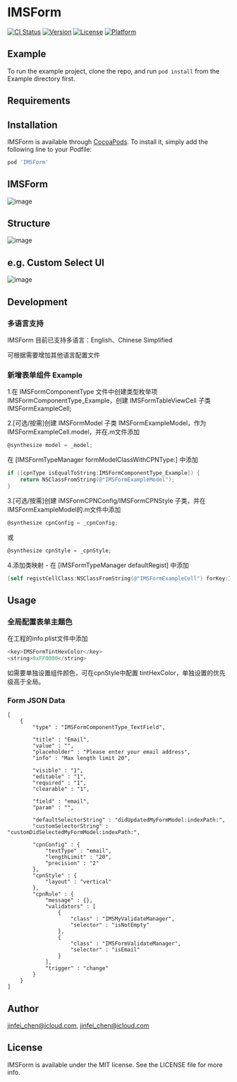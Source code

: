 # IMSForm

[![CI Status](https://img.shields.io/travis/jinfei_chen@icloud.com/IMSForm.svg?style=flat)](https://travis-ci.org/jinfei_chen@icloud.com/IMSForm)
[![Version](https://img.shields.io/cocoapods/v/IMSForm.svg?style=flat)](https://cocoapods.org/pods/IMSForm)
[![License](https://img.shields.io/cocoapods/l/IMSForm.svg?style=flat)](https://cocoapods.org/pods/IMSForm)
[![Platform](https://img.shields.io/cocoapods/p/IMSForm.svg?style=flat)](https://cocoapods.org/pods/IMSForm)

## Example

To run the example project, clone the repo, and run `pod install` from the Example directory first.

## Requirements

## Installation

IMSForm is available through [CocoaPods](https://cocoapods.org). To install
it, simply add the following line to your Podfile:

```ruby
pod 'IMSForm'
```

## IMSForm

![image](https://git.imshktech.com/ios/imsform/-/raw/Jenkins/images/IMSForm.png)

## Structure

![image](https://git.imshktech.com/ios/imsform/-/raw/Jenkins/images/structure.png)

## e.g. Custom Select UI

![image](https://git.imshktech.com/ios/imsform/-/raw/Jenkins/images/IMSFormSelectCell.png)

## Development

### 多语言支持

IMSForm 目前已支持多语言：English、Chinese Simplified

可根据需要增加其他语言配置文件

### 新增表单组件 Example

1.在 IMSFormComponentType 文件中创建类型枚举项 IMSFormComponentType_Example，创建 IMSFormTableViewCell 子类 IMSFormExampleCell;

2.[可选/按需]创建 IMSFormModel 子类 IMSFormExampleModel，作为 IMSFormExampleCell.model，并在.m文件添加 

```objective-c
@synthesize model = _model;
```

在 [IMSFormTypeManager formModelClassWithCPNType:] 中添加

```objective-c
if ([cpnType isEqualToString:IMSFormComponentType_Example]) {
    return NSClassFromString(@"IMSFormExampleModel");
}
```

3.[可选/按需]创建 IMSFormCPNConfig/IMSFormCPNStyle 子类，并在IMSFormExampleModel的.m文件中添加

```objective-c
@synthesize cpnConfig = _cpnConfig;
```

或

```objective-c
@synthesize cpnStyle = _cpnStyle;
```

4.添加类映射 - 在 [IMSFormTypeManager defaultRegist] 中添加 

```objective-c
[self registCellClass:NSClassFromString(@"IMSFormExampleCell") forKey:IMSFormComponentType_Example];
```

## Usage

### 全局配置表单主题色

在工程的info.plist文件中添加

```C
<key>IMSFormTintHexColor</key>
<string>0xFF0000</string>
```

如需要单独设置组件颜色，可在cpnStyle中配置 tintHexColor，单独设置的优先级高于全局。

### Form JSON Data

```
[
    {
        "type" : "IMSFormComponentType_TextField",
        
        "title" : "Email",
        "value" : "",
        "placeholder" : "Please enter your email address",
        "info" : "Max length limit 20",
        
        "visible" : "1",
        "editable" : "1",
        "required" : "1",
        "clearable" : "1",
        
        "field" : "email",
        "param" : "",
        
        "defaultSelectorString" : "didUpdatedMyFormModel:indexPath:",
        "customSelectorString" : "customDidSelectedMyFormModel:indexPath:",
        
        "cpnConfig" : {
            "textType" : "email",
            "lengthLimit" : "20",
            "precision" : "2"
        },
        "cpnStyle" : {
            "layout" : "vertical"
        },
        "cpnRule" : {
            "message" : {},
            "validators" : [
                {
                    "class" : "IMSMyValidateManager",
                    "selector" : "isNotEmpty"
                },
                {
                    "class" : "IMSFormValidateManager",
                    "selector" : "isEmail"
                }
            ],
            "trigger" : "change"
        }
    }
]
```

## Author

jinfei_chen@icloud.com, jinfei_chen@icloud.com

## License

IMSForm is available under the MIT license. See the LICENSE file for more info.
